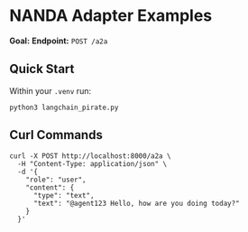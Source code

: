 # NANDA Adapter Examples 
**Goal:** 
**Endpoint:** `POST /a2a`

## Quick Start 
Within your `.venv` run: 
```
python3 langchain_pirate.py
```

## Curl Commands
```
curl -X POST http://localhost:8000/a2a \              
  -H "Content-Type: application/json" \
  -d '{
    "role": "user",
    "content": {
      "type": "text",
      "text": "@agent123 Hello, how are you doing today?"
    }
  }'
```